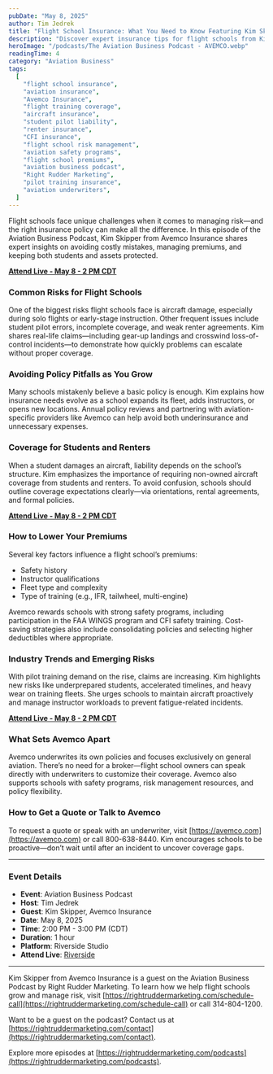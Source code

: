 ```yaml
---
pubDate: "May 8, 2025"
author: Tim Jedrek
title: "Flight School Insurance: What You Need to Know Featuring Kim Skipper from Avemco Insurance"
description: "Discover expert insurance tips for flight schools from Kim Skipper of Avemco. Learn how to manage risk, reduce premiums, and avoid costly policy mistakes with insights from the Aviation Business Podcast."
heroImage: "/podcasts/The Aviation Business Podcast - AVEMCO.webp"
readingTime: 4
category: "Aviation Business"
tags:
  [
    "flight school insurance",
    "aviation insurance",
    "Avemco Insurance",
    "flight training coverage",
    "aircraft insurance",
    "student pilot liability",
    "renter insurance",
    "CFI insurance",
    "flight school risk management",
    "aviation safety programs",
    "flight school premiums",
    "aviation business podcast",
    "Right Rudder Marketing",
    "pilot training insurance",
    "aviation underwriters",
  ]
---
```


Flight schools face unique challenges when it comes to managing risk—and the right insurance policy can make all the difference. In this episode of the Aviation Business Podcast, Kim Skipper from Avemco Insurance shares expert insights on avoiding costly mistakes, managing premiums, and keeping both students and assets protected.

[**Attend Live - May 8 - 2 PM CDT**](https://riverside.fm/studio/podcast-40nqk)

### Common Risks for Flight Schools

One of the biggest risks flight schools face is aircraft damage, especially during solo flights or early-stage instruction. Other frequent issues include student pilot errors, incomplete coverage, and weak renter agreements. Kim shares real-life claims—including gear-up landings and crosswind loss-of-control incidents—to demonstrate how quickly problems can escalate without proper coverage.

### Avoiding Policy Pitfalls as You Grow

Many schools mistakenly believe a basic policy is enough. Kim explains how insurance needs evolve as a school expands its fleet, adds instructors, or opens new locations. Annual policy reviews and partnering with aviation-specific providers like Avemco can help avoid both underinsurance and unnecessary expenses.

### Coverage for Students and Renters

When a student damages an aircraft, liability depends on the school’s structure. Kim emphasizes the importance of requiring non-owned aircraft coverage from students and renters. To avoid confusion, schools should outline coverage expectations clearly—via orientations, rental agreements, and formal policies.

[**Attend Live - May 8 - 2 PM CDT**](https://riverside.fm/studio/podcast-40nqk)

### How to Lower Your Premiums

Several key factors influence a flight school’s premiums:

- Safety history
- Instructor qualifications
- Fleet type and complexity
- Type of training (e.g., IFR, tailwheel, multi-engine)

Avemco rewards schools with strong safety programs, including participation in the FAA WINGS program and CFI safety training. Cost-saving strategies also include consolidating policies and selecting higher deductibles where appropriate.

### Industry Trends and Emerging Risks

With pilot training demand on the rise, claims are increasing. Kim highlights new risks like underprepared students, accelerated timelines, and heavy wear on training fleets. She urges schools to maintain aircraft proactively and manage instructor workloads to prevent fatigue-related incidents.

[**Attend Live - May 8 - 2 PM CDT**](https://riverside.fm/studio/podcast-40nqk)

### What Sets Avemco Apart

Avemco underwrites its own policies and focuses exclusively on general aviation. There’s no need for a broker—flight school owners can speak directly with underwriters to customize their coverage. Avemco also supports schools with safety programs, risk management resources, and policy flexibility.

### How to Get a Quote or Talk to Avemco

To request a quote or speak with an underwriter, visit [https://avemco.com](https://avemco.com) or call 800-638-8440. Kim encourages schools to be proactive—don’t wait until after an incident to uncover coverage gaps.

---

### Event Details

- **Event**: Aviation Business Podcast
- **Host**: Tim Jedrek
- **Guest**: Kim Skipper, Avemco Insurance
- **Date**: May 8, 2025
- **Time**: 2:00 PM - 3:00 PM (CDT)
- **Duration**: 1 hour
- **Platform**: Riverside Studio
- **Attend Live**: [Riverside](https://riverside.fm/studio/podcast-40nqk)

---

Kim Skipper from Avemco Insurance is a guest on the Aviation Business Podcast by Right Rudder Marketing. To learn how we help flight schools grow and manage risk, visit [https://rightruddermarketing.com/schedule-call](https://rightruddermarketing.com/schedule-call) or call 314-804-1200.

Want to be a guest on the podcast? Contact us at [https://rightruddermarketing.com/contact](https://rightruddermarketing.com/contact).

Explore more episodes at [https://rightruddermarketing.com/podcasts](https://rightruddermarketing.com/podcasts).
